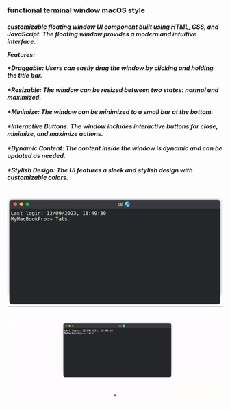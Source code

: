 
  <h3>functional terminal window macOS style</h1>
  <h5>customizable floating window UI component built using HTML, CSS, and JavaScript. The floating window provides a modern and intuitive interface.<br>
    
Features:<br>

*Draggable: Users can easily drag the window by clicking and holding the title bar.<br><br>
*Resizable: The window can be resized between two states: normal and maximized.<br><br>
*Minimize: The window can be minimized to a small bar at the bottom.<br><br>
*Interactive Buttons: The window includes interactive buttons for close, minimize, and maximize actions.<br><br>
*Dynamic Content: The content inside the window is dynamic and can be updated as needed.<br><br>
*Stylish Design: The UI features a sleek and stylish design with customizable colors.<br><br>
  </h5>
  
  <p align="center">
  <img src="screenshot_2.gif" alt="animated" /><br>
  <img src="screenshot.gif" alt="animated" />
</p>
